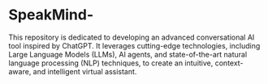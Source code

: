 # SpeakMind-
This repository is dedicated to developing an advanced conversational AI tool inspired by ChatGPT. It leverages cutting-edge technologies, including Large Language Models (LLMs), AI agents, and state-of-the-art natural language processing (NLP) techniques, to create an intuitive, context-aware, and intelligent virtual assistant.
